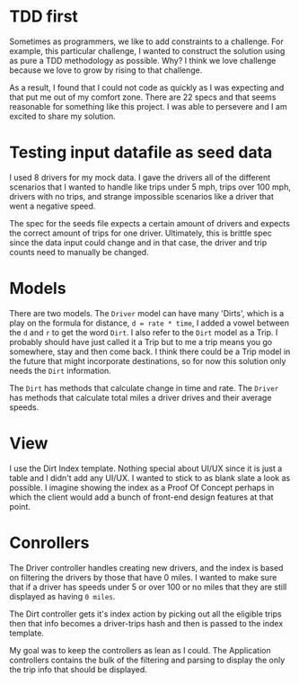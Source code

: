 
# TDD first
Sometimes as programmers, we like to add constraints to a challenge. For example,
this particular challenge, I wanted to construct the solution using as pure a TDD
methodology as possible. Why? I think we love challenge because we love to grow
by rising to that challenge.

As a result, I found that I could not code as quickly as I was expecting and that
put me out of my comfort zone. There are 22 specs and that seems reasonable
for something like this project. I was able to persevere and I am excited to share
my solution.

# Testing input datafile as seed data
I used 8 drivers for my mock data. I gave the drivers all of the different scenarios
that I wanted to handle like trips under 5 mph, trips over 100 mph, drivers with no
trips, and strange impossible scenarios like a driver that went a negative speed.

The spec for the seeds file expects a certain amount of drivers and expects
the correct amount of trips for one driver. Ultimately, this is brittle spec since
the data input could change and in that case, the driver and trip counts need to
manually be changed.

# Models
There are two models. The `Driver` model can have many 'Dirts', which is a play on
the formula for distance, `d = rate * time`, I added a vowel between the `d` and `r`
to get the word `Dirt`. I also refer to the `Dirt` model as a Trip. I probably
should have just called it a Trip but to me a trip means you go somewhere, stay
and then come back. I think there could be a Trip model in the future that
might incorporate destinations, so for now this solution only needs the `Dirt`
information.

The `Dirt` has methods that calculate change in time and rate. The `Driver` has
methods that calculate total miles a driver drives and their average speeds.

# View
I use the Dirt Index template. Nothing special about UI/UX since it is just a table
and I didn't add any UI/UX. I wanted to stick to as blank slate a look as possible.
I imagine showing the index as a Proof Of Concept perhaps in which the client
would add a bunch of front-end design features at that point.

# Conrollers
The Driver controller handles creating new drivers, and the index is based on
filtering the drivers by those that have 0 miles. I wanted to make sure that if a
driver has speeds under 5 or over 100 or no miles that they are still displayed
as having `0 miles`.

The Dirt controller gets it's index action by picking out all the eligible trips
then that info becomes a driver-trips hash and then is passed to the index template.

My goal was to keep the controllers as lean as I could. The Application controllers
contains the bulk of the filtering and parsing to display the only the trip info
that should be displayed.
